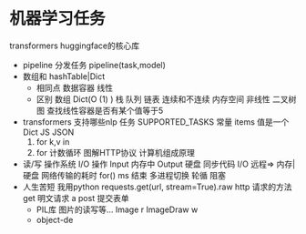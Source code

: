 # 机器学习任务
transformers huggingface的核心库
- pipeline 分发任务
    pipeline(task,model)
- 数组和 hashTable|Dict 
    - 相同点
        数据容器 线性
    - 区别
        数组 Dict(O (1) ) 栈 队列 链表 连续和不连续 内存空间
        非线性 二叉树 图
        查找线性容器是否有某个值等于5
- transformers 支持哪些nlp 任务
    SUPPORTED_TASKS 常量
    items 值是一个Dict JS JSON
    1. for k,v in  
    2. for 计数循环
    图解HTTP协议
    计算机组成原理
- 读/写 操作系统 I/O 操作  Input 内存中 
Output 硬盘 
    同步代码 I/O  远程=> 内存|硬盘 网络传输的耗时
    for() ms 结束 多进程切换 轮循
    阻塞 
- 人生苦短 我用python
    requests.get(url, stream=True).raw
    http 请求的方法 get 明文请求 a 
    post 提交表单
    - PIL库 图片的读写等...
        Image   r
        ImageDraw   w   
    - object-de
